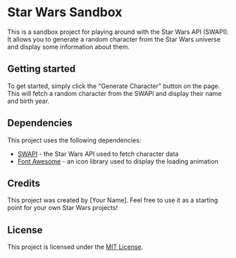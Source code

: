 # Star Wars Sandbox

This is a sandbox project for playing around with the Star Wars API (SWAPI). It allows you to generate a random character from the Star Wars universe and display some information about them.

## Getting started

To get started, simply click the "Generate Character" button on the page. This will fetch a random character from the SWAPI and display their name and birth year.

## Dependencies

This project uses the following dependencies:

- [SWAPI](https://swapi.dev/) - the Star Wars API used to fetch character data
- [Font Awesome](https://fontawesome.com/) - an icon library used to display the loading animation

## Credits

This project was created by [Your Name]. Feel free to use it as a starting point for your own Star Wars projects!

## License

This project is licensed under the [MIT License](LICENSE).

